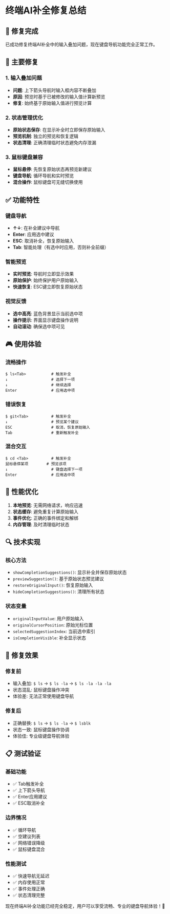 # 终端AI补全修复总结

## 🎯 修复完成

已成功修复终端AI补全中的输入叠加问题，现在键盘导航功能完全正常工作。

## 🔧 主要修复

### 1. 输入叠加问题
- **问题**: 上下箭头导航时输入框内容不断叠加
- **原因**: 预览时基于已被修改的输入值计算新预览
- **修复**: 始终基于原始输入值进行预览计算

### 2. 状态管理优化
- **原始状态保存**: 在显示补全时立即保存原始输入
- **预览机制**: 独立的预览和恢复逻辑
- **状态清理**: 正确清理临时状态避免内存泄漏

### 3. 鼠标键盘兼容
- **鼠标悬停**: 先恢复原始状态再预览新建议
- **键盘导航**: 循环导航和实时预览
- **混合操作**: 鼠标键盘可无缝切换使用

## ✅ 功能特性

### 键盘导航
- **↑↓**: 在补全建议中导航
- **Enter**: 应用选中建议
- **ESC**: 取消补全，恢复原始输入
- **Tab**: 智能处理（有选中时应用，否则补全前缀）

### 智能预览
- **实时预览**: 导航时立即显示效果
- **原始保护**: 始终保护用户原始输入
- **快速恢复**: ESC键立即恢复原始状态

### 视觉反馈
- **选中高亮**: 蓝色背景显示当前选中项
- **操作提示**: 界面显示键盘操作说明
- **自动滚动**: 确保选中项可见

## 🎮 使用体验

### 流畅操作
```
$ ls<Tab>           # 触发补全
↓                   # 选择下一项
↓                   # 继续选择
Enter               # 应用选中项
```

### 错误恢复
```
$ git<Tab>          # 触发补全
↓                   # 预览某个建议
ESC                 # 取消，恢复原始输入
Tab                 # 重新触发补全
```

### 混合交互
```
$ cd <Tab>          # 触发补全
鼠标悬停某项        # 预览该项
↓                   # 键盘选择下一项
Enter               # 应用选中项
```

## 🚀 性能优化

1. **本地预览**: 无需网络请求，响应迅速
2. **状态缓存**: 避免重复计算原始输入
3. **事件优化**: 正确的事件绑定和解绑
4. **内存管理**: 及时清理临时状态

## 🔍 技术实现

### 核心方法
- `showCompletionSuggestions()`: 显示补全并保存原始状态
- `previewSuggestion()`: 基于原始状态预览建议
- `restoreOriginalInput()`: 恢复原始输入
- `hideCompletionSuggestions()`: 清理所有状态

### 状态变量
- `originalInputValue`: 用户原始输入
- `originalCursorPosition`: 原始光标位置
- `selectedSuggestionIndex`: 当前选中索引
- `isCompletionVisible`: 补全显示状态

## 🎉 修复效果

### 修复前
- 输入叠加: `$ ls` → `$ ls -la` → `$ ls -la -la -la`
- 状态混乱: 鼠标键盘操作冲突
- 体验差: 无法正常使用键盘导航

### 修复后
- 正确替换: `$ ls` → `$ ls -la` → `$ lsblk`
- 状态一致: 鼠标键盘操作协调
- 体验佳: 专业级键盘导航体验

## 📋 测试验证

### 基础功能
- ✅ Tab触发补全
- ✅ 上下箭头导航
- ✅ Enter应用建议
- ✅ ESC取消补全

### 边界情况
- ✅ 循环导航
- ✅ 空建议列表
- ✅ 网络错误降级
- ✅ 鼠标键盘混合

### 性能测试
- ✅ 快速导航无延迟
- ✅ 内存使用正常
- ✅ 事件处理正确
- ✅ 状态清理完整

现在终端AI补全功能已经完全稳定，用户可以享受流畅、专业的键盘导航体验！🎯